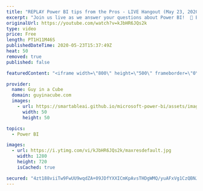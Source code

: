 ```yaml
---
title: "REPLAY Power BI tips from the Pros - LIVE Hangout (May 23, 2020)"
excerpt: "Join us live as we answer your questions about Power BI!  📢 Become a member: https://guyinacu.be/membership   *******************  Want to take your Power BI skills to the next level? We have training courses available to help you with your journey.  🎓 Guy in a Cube courses: https://guyinacu.be/courses"
originalUrl: https://youtube.com/watch?v=kJbHR6JQs2k
type: video
price: Free
length: PT1H11M46S
publishedDateTime: 2020-05-23T15:37:49Z
heat: 50
removed: true
published: false

featuredContent: "<iframe width=\"800\" height=\"500\" frameborder=\"0\" src=\"https://www.youtube.com/embed/kJbHR6JQs2k\" allow=\"accelerometer; autoplay; encrypted-media; gyroscope; picture-in-picture\" allowfullscreen></iframe>"

provider:
  name: Guy in a Cube
  domain: guyinacube.com
  images:
    - url: https://smartableai.github.io/microsoft-power-bi/assets/images/organizations/guyinacube.com-50x50.jpg
      width: 50
      height: 50

topics:
  - Power BI

images:
  - url: https://i.ytimg.com/vi/kJbHR6JQs2k/maxresdefault.jpg
    width: 1280
    height: 720
    isCached: true

secured: "4zt188viiTw9FwUU9wqdZA+09JDfYXXICmKpAvsTHDgWMQ/yuAFxVg1CzQBNJn3EX4YOocqZLKAuerE8yLWVGlf6vybVOi4DsbU61pBnbni0KPz7/5MFXmbHXuqei64oeAdnAahvUneB+OsHzwabchDeeVLOnN9Ce6maZD8SxaiS3tvCVN19JjydI3XiwygYDP9qn94hAJ4zvLuETkMoSBJ2sMwzZsA0P7S9XT++QPfr3ega8J+0UDp7dMkaC9vI2OUliHtdzIGhpZLKhPX6UPGWDi19EQwrCk5RIaex2rgh5FN4CafhWkvztAhMPfwH6PruutL+YCnuVn8vZzxsEH54HRpbY2U/ircvYpAVALUnKbJ50hIyuOHZYbJGaedtpMQlhmX/+rcBHwenIFsWEA==;Eb0oyLMPI+IZpIC4VnAVrA=="
---
```


